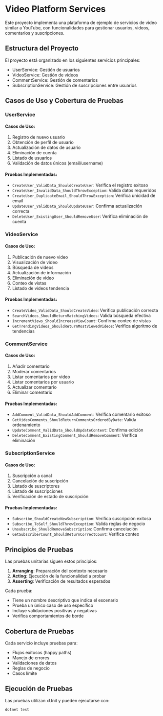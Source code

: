 # Video Platform Services

Este proyecto implementa una plataforma de ejemplo de servicios de video similar a YouTube, con funcionalidades para gestionar usuarios, videos, comentarios y suscripciones.

## Estructura del Proyecto

El proyecto está organizado en los siguientes servicios principales:

- UserService: Gestión de usuarios
- VideoService: Gestión de videos
- CommentService: Gestión de comentarios
- SubscriptionService: Gestión de suscripciones entre usuarios

## Casos de Uso y Cobertura de Pruebas

### UserService

#### Casos de Uso:
1. Registro de nuevo usuario
2. Obtención de perfil de usuario
3. Actualización de datos de usuario
4. Eliminación de cuenta
5. Listado de usuarios
6. Validación de datos únicos (email/username)

#### Pruebas Implementadas:
- `CreateUser_ValidData_ShouldCreateUser`: Verifica el registro exitoso
- `CreateUser_InvalidData_ShouldThrowException`: Valida datos requeridos
- `CreateUser_DuplicateEmail_ShouldThrowException`: Verifica unicidad de email
- `UpdateUser_ValidData_ShouldUpdateUser`: Confirma actualización correcta
- `DeleteUser_ExistingUser_ShouldRemoveUser`: Verifica eliminación de cuenta

### VideoService

#### Casos de Uso:
1. Publicación de nuevo video
2. Visualización de video
3. Búsqueda de videos
4. Actualización de información
5. Eliminación de video
6. Conteo de vistas
7. Listado de videos tendencia

#### Pruebas Implementadas:
- `CreateVideo_ValidData_ShouldCreateVideo`: Verifica publicación correcta
- `SearchVideos_ShouldReturnMatchingVideos`: Valida búsqueda efectiva
- `IncrementViews_ShouldIncreaseViewCount`: Confirma conteo de vistas
- `GetTrendingVideos_ShouldReturnMostViewedVideos`: Verifica algoritmo de tendencias

### CommentService

#### Casos de Uso:
1. Añadir comentario
2. Moderar comentarios
3. Listar comentarios por video
4. Listar comentarios por usuario
5. Actualizar comentario
6. Eliminar comentario

#### Pruebas Implementadas:
- `AddComment_ValidData_ShouldAddComment`: Verifica comentario exitoso
- `GetVideoComments_ShouldReturnCommentsOrderedByDate`: Valida ordenamiento
- `UpdateComment_ValidData_ShouldUpdateContent`: Confirma edición
- `DeleteComment_ExistingComment_ShouldRemoveComment`: Verifica eliminación

### SubscriptionService

#### Casos de Uso:
1. Suscripción a canal
2. Cancelación de suscripción
3. Listado de suscriptores
4. Listado de suscripciones
5. Verificación de estado de suscripción

#### Pruebas Implementadas:
- `Subscribe_ShouldCreateNewSubscription`: Verifica suscripción exitosa
- `Subscribe_ToSelf_ShouldThrowException`: Valida reglas de negocio
- `Unsubscribe_ShouldRemoveSubscription`: Confirma cancelación
- `GetSubscriberCount_ShouldReturnCorrectCount`: Verifica conteo

## Principios de Pruebas

Las pruebas unitarias siguen estos principios:

1. **Arranging**: Preparación del contexto necesario
2. **Acting**: Ejecución de la funcionalidad a probar
3. **Asserting**: Verificación de resultados esperados

Cada prueba:
- Tiene un nombre descriptivo que indica el escenario
- Prueba un único caso de uso específico
- Incluye validaciones positivas y negativas
- Verifica comportamientos de borde

## Cobertura de Pruebas

Cada servicio incluye pruebas para:
- Flujos exitosos (happy paths)
- Manejo de errores
- Validaciones de datos
- Reglas de negocio
- Casos límite

## Ejecución de Pruebas

Las pruebas utilizan xUnit y pueden ejecutarse con:

```bash
dotnet test
```
